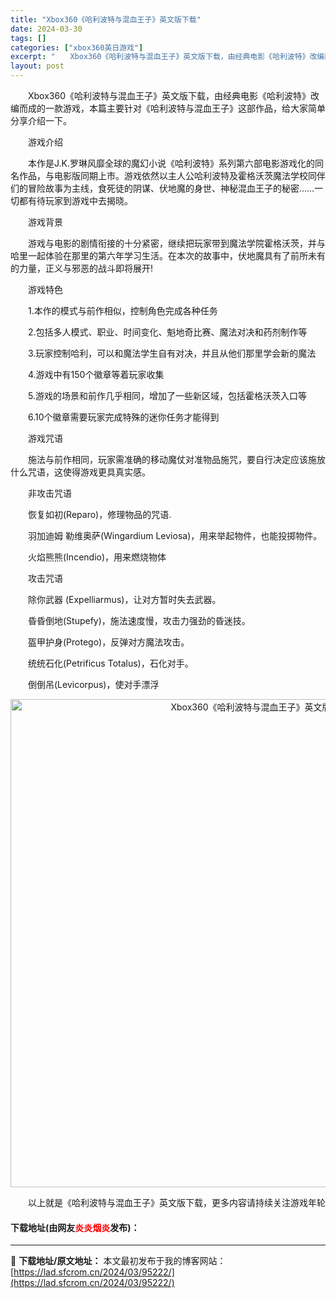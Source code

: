 ```yaml
---
title: "Xbox360《哈利波特与混血王子》英文版下载"
date: 2024-03-30
tags: []
categories: ["xbox360英日游戏"]
excerpt: "　　Xbox360《哈利波特与混血王子》英文版下载，由经典电影《哈利波特》改编而成的一款游戏，本篇主要针对《哈利波特与混血王子》这部作品，给大家简单分享介绍一下。 　　游戏介绍 　　本作是J.K.罗琳风靡全球的魔幻小说《哈利波特》系列第六部电影游戏化的同名作品，与电影版同期上市。游戏依然以主人公哈利&hellip;"
layout: post
---
```


 <p>　　Xbox360《哈利波特与混血王子》英文版下载，由经典电影《哈利波特》改编而成的一款游戏，本篇主要针对《哈利波特与混血王子》这部作品，给大家简单分享介绍一下。</p> <p>　　游戏介绍</p> <p>　　本作是J.K.罗琳风靡全球的魔幻小说《哈利波特》系列第六部电影游戏化的同名作品，与电影版同期上市。游戏依然以主人公哈利波特及霍格沃茨魔法学校同伴们的冒险故事为主线，食死徒的阴谋、伏地魔的身世、神秘混血王子的秘密&hellip;&hellip;一切都有待玩家到游戏中去揭晓。</p> <p>　　游戏背景</p> <p>　　游戏与电影的剧情衔接的十分紧密，继续把玩家带到魔法学院霍格沃茨，并与哈里一起体验在那里的第六年学习生活。在本次的故事中，伏地魔具有了前所未有的力量，正义与邪恶的战斗即将展开!</p> <p>　　游戏特色</p> <p>　　1.本作的模式与前作相似，控制角色完成各种任务</p> <p>　　2.包括多人模式、职业、时间变化、魁地奇比赛、魔法对决和药剂制作等</p> <p>　　3.玩家控制哈利，可以和魔法学生自有对决，并且从他们那里学会新的魔法</p> <p>　　4.游戏中有150个徽章等着玩家收集</p> <p>　　5.游戏的场景和前作几乎相同，增加了一些新区域，包括霍格沃茨入口等</p> <p>　　6.10个徽章需要玩家完成特殊的迷你任务才能得到</p> <p>　　游戏咒语</p> <p>　　施法与前作相同，玩家需准确的移动魔仗对准物品施咒，要自行决定应该施放什么咒语，这使得游戏更具真实感。</p> <p>　　非攻击咒语</p> <p>　　恢复如初(Reparo)，修理物品的咒语.</p> <p>　　羽加迪姆 勒维奥萨(Wingardium Leviosa)，用来举起物件，也能投掷物件。</p> <p>　　火焰熊熊(Incendio)，用来燃烧物体</p> <p>　　攻击咒语</p> <p>　　除你武器 (Expelliarmus)，让对方暂时失去武器。</p> <p>　　昏昏倒地(Stupefy)，施法速度慢，攻击力强劲的昏迷技。</p> <p>　　盔甲护身(Protego)，反弹对方魔法攻击。</p> <p>　　统统石化(Petrificus Totalus)，石化对手。</p> <p>　　倒倒吊(Levicorpus)，使对手漂浮</p> <p align="center"><img align="" border="0" src="https://lad.sfcrom.cn/wp-content/uploads/2024/03/20240330_6607d37f700c7.jpg" width="781" alt="Xbox360《哈利波特与混血王子》英文版下载" /></p> <p>　　以上就是《哈利波特与混血王子》英文版下载，更多内容请持续关注游戏年轮</p> <p><h4>下载地址(由网友<font color="red">炎炎烟炎</font>发布)：</h4></p> 

---
📖 **下载地址/原文地址：** 本文最初发布于我的博客网站：[https://lad.sfcrom.cn/2024/03/95222/](https://lad.sfcrom.cn/2024/03/95222/)
